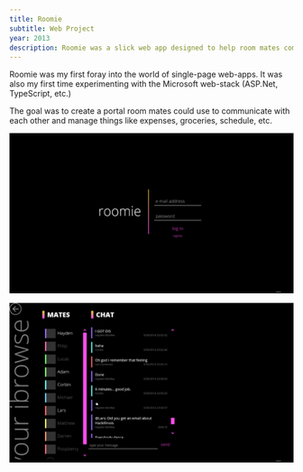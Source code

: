 ```yaml
---
title: Roomie
subtitle: Web Project
year: 2013
description: Roomie was a slick web app designed to help room mates communicate and manage things like food and expenses.
---
```

Roomie was my first foray into the world of single-page web-apps. It was also my
first time experimenting with the Microsoft web-stack (ASP.Net, TypeScript, etc.)

The goal was to create a portal room mates could use to communicate with each other
and manage things like expenses, groceries, schedule, etc.

![Screenshot of the Roomie sign-in screen](/assets/images/2014-03-31-roomie.jpg)

![Screenshot of Roomie's chat functionality](/assets/images/2014-03-31-roomie2.jpg)